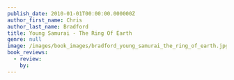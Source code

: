 ```yaml
---
publish_date: 2010-01-01T00:00:00.000000Z
author_first_name: Chris
author_last_name: Bradford
title: Young Samurai - The Ring Of Earth
genre: null
image: /images/book_images/bradford_young_samurai_the_ring_of_earth.jpg
book_reviews:
  - review: 
    by: 
---
```

